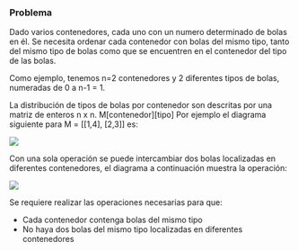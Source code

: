 ### Problema
Dado varios contenedores, cada uno con un numero determinado de bolas en él. Se necesita ordenar cada contenedor con bolas del mismo tipo, tanto del mismo tipo de bolas como que se encuentren en el contenedor del tipo de las bolas. 

Como ejemplo, tenemos n=2 contenedores y 2 diferentes tipos de bolas, numeradas de 0 a n-1 = 1. 

La distribución de tipos de bolas por contenedor son descritas por una matriz de enteros n x n. M[contenedor][tipo] 
Por ejemplo el diagrama siguiente para M = [[1,4], [2,3]] es:

![](https://s3.amazonaws.com/hr-challenge-images/0/1485811368-9e78c98652-swapping-balls.png)

Con una sola operación se puede intercambiar dos bolas localizadas en diferentes contenedores, el diagrama a continuación muestra la operación:

![](https://s3.amazonaws.com/hr-challenge-images/0/1485811849-e97b84e218-swapping-balls-ps-1.png)

Se requiere realizar las operaciones necesarias para que:
* Cada contenedor contenga bolas del mismo tipo
* No haya dos bolas del mismo tipo localizadas en diferentes contenedores 